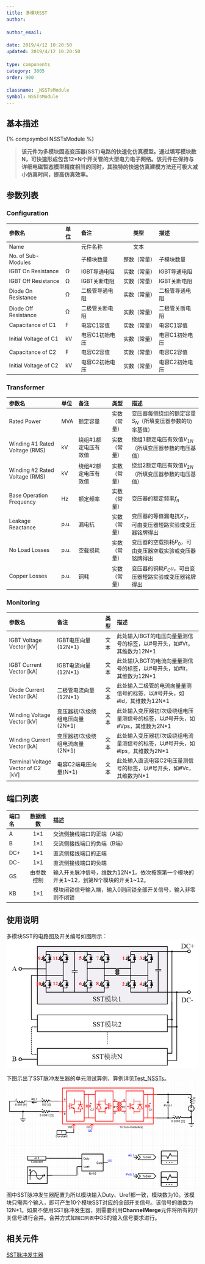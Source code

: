```yaml
---
title: 多模块SST
author:

author_email:

date: 2019/4/12 10:20:50
updated: 2019/4/12 10:20:50

type: components
category: 3005
order: 900

classname: _NSSTsModule
symbol: NSSTsModule
---
```

## 基本描述
{% compsymbol NSSTsModule %}

> **该元件为多模块固态变压器(SST)电路的快速化仿真模型。通过填写模块数N，可快速形成包含12*N个开关管的大型电力电子网络。该元件在保持与详细电磁暂态模型精度相当的同时，其独特的快速仿真建模方法还可极大减小仿真时间，提高仿真效率。**

## 参数列表
### Configuration
| 参数名 | 单位 | 备注 | 类型 | 描述 |
| :--- | :--- | :--- | :--: | :--- |
| Name |  | 元件名称 | 文本 |  |
| No. of Sub-Modules |  | 子模块数量 | 整数（常量） | 子模块数量 |
| IGBT On Resistance | Ω | IGBT导通电阻 | 实数（常量） | IGBT导通电阻 |
| IGBT Off Resistance | Ω | IGBT关断电阻 | 实数（常量） | IGBT关断电阻 |
| Diode On Resistance | Ω | 二极管导通电阻 | 实数（常量） | 二极管导通电阻 |
| Diode Off Resistance | Ω | 二极管关断电阻 | 实数（常量） | 二极管关断电阻 |
| Capacitance of C1 | F | 电容C1容值 | 实数（常量） | 电容C1容值 |
| Initial Voltage of C1 | kV | 电容C1初始电压 | 实数（常量） | 电容C1初始电压 |
| Capacitance of C2 | F | 电容C2容值 | 实数（常量） | 电容C2容值 |
| Initial Voltage of C2 | kV | 电容C2初始电压 | 实数（常量） | 电容C2初始电压 |

### Transformer
| 参数名 | 单位 | 备注 | 类型 | 描述 |
| :--- | :--- | :--- | :--: | :--- |
| Rated Power | MVA | 额定容量 | 实数（常量） | 变压器每侧绕组的额定容量$S_N$（所填变压器参数的功率基值） |
| Winding #1 Rated Voltage (RMS) | kV | 绕组#1额定电压有效值 | 实数（常量） | 绕组1额定电压有效值$V_{1N}$（所填变压器参数的电压基值） |
| Winding #2 Rated Voltage (RMS) | kV | 绕组#2额定电压有效值 | 实数（常量） | 绕组2额定电压有效值$V_{2N}$（所填变压器参数的电压基值） |
| Base Operation Frequency | Hz | 额定频率 | 实数（常量） | 变压器的额定频率$f_n$ |
| Leakage Reactance | p.u. | 漏电抗 | 实数（常量） | 变压器的等值漏电抗$X_T$，可由变压器短路实验或变压器铭牌得出 |
| No Load Losses | p.u. | 空载损耗 | 实数（常量） | 变压器的空载损耗$P_0$，可由变压器空载实验或变压器铭牌得出 |
| Copper Losses | p.u. | 铜耗 | 实数（常量） | 变压器的铜耗$P_Cu$，可由变压器短路实验或变压器铭牌得出 |

### Monitoring
| 参数名 | 备注 | 类型 | 描述 |
| :--- | :--- | :--: | :--- |
| IGBT Voltage Vector \[kV\] | IGBT电压向量(12N*1) | 文本 | 此处输入IBGT的电压向量量测信号的标签，以#号开头，如#Vt，其维数为12N\*1 |
| IGBT Current Vector \[kA\] | IGBT电流向量(12N*1) | 文本 | 此处输I入BGT的电流向量量测信号的标签，以#号开头，如#It，其维数为12N\*1 |
| Diode Current Vector \[kA\] | 二极管电流向量(12N*1) | 文本 | 此处输入二极管的电流向量量测信号的标签，以#号开头，如#Id，其维数为12N\*1 |
| Winding Voltage Vector \[kV\] | 变压器初/次级绕组电压向量(2N*1) | 文本 | 此处输入变压器初/次级绕组电压量测信号的标签，以#号开头，如#Vps，其维数为2N\*1|
| Winding Current Vector \[kA\] | 变压器初/次级绕组电流向量(2N*1) | 文本 | 此处输入变压器初/次级绕组电流量测信号的标签，以#号开头，如#Ips，其维数为2N\*1 |
| Terminal Voltage Vector of C2 \[kV\] | 电容C2端电压向量(N*1) | 文本 | 此处输入直流电容C2电压量测信号的标签，以#号开头，如#Vc，其维数为N\*1 |


## 端口列表

| 端口名 | 数据维数 | 描述 |
| :--- | :--:  | :--- |
| A | 1×1 | 交流侧接线端口的正端（A端） |
| B | 1×1 | 交流侧接线端口的负端（B端）|
| DC+ | 1×1 | 直流侧接线端口的正端 |
| DC- | 1×1 | 直流侧接线端口的负端 |
| GS | 由参数控制 | 输入开关脉冲信号，维数为12N\*1。依次按照第一个模块的开关1\~12，到第N个模块的开关1\~12。 |
| KB | 1×1 | 模块闭锁信号输入端，输入0则闭锁全部开关信号，输入非零则不闭锁 |

## 使用说明
多模块SST的电路图及开关编号如图所示：
![电路图](comp_NSSTsModule/SST.png)

下图示出了SST脉冲发生器的单元测试算例，算例详见[Test_NSSTs](https://www.cloudpss.net/editor/?id=1187)。
![单元测试图](comp_VSCModule/SSTN.png)
图中SST脉冲发生器配置为所以模块输入Duty、Uref都一致，模块数为10。该模块只需两个输入，即可产生10个模块SST对应的全部开关信号。该信号的维数为12N*1。如果不使用SST脉冲发生器，则需要利用**ChannelMerge**元件将所有的开关信号进行合并。合并方式如`端口列表`中GS的输入信号要求进行。

## 相关元件
[SST脉冲发生器](/components/comp_FirePulseGenSST.html)
